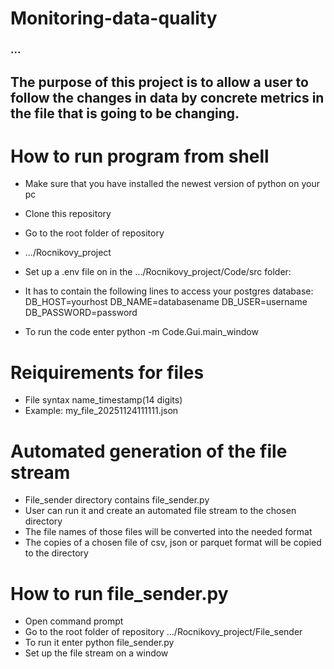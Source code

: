 # Monitoring-data-quality
### ...
## The purpose of this project is to allow a user to follow the changes in data by concrete metrics in the file that is going to be changing.

# How to run program from shell
* Make sure that you have installed the newest version of python on your pc

* Clone this repository
* Go to the root folder of repository
* .../Rocnikovy_project
* Set up a .env file on in the .../Rocnikovy_project/Code/src folder:
*    It has to contain the following lines to access your postgres database:
    DB_HOST=yourhost
    DB_NAME=databasename
    DB_USER=username
    DB_PASSWORD=password
* To run the code enter python -m Code.Gui.main_window

# Reiquirements for files

* File syntax name_timestamp(14 digits)
* Example: my_file_20251124111111.json

# Automated generation of the file stream

* File_sender directory contains file_sender.py
* User can run it and create an automated file stream to the chosen directory
* The file names of those files will be converted into the needed format
* The copies of a chosen file of csv, json or parquet format will be copied to the directory

# How to run file_sender.py

* Open command prompt
* Go to the root folder of repository .../Rocnikovy_project/File_sender
* To run it enter python file_sender.py
* Set up the file stream on a window

